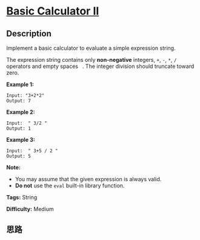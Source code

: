 # [Basic Calculator II][title]

## Description

Implement a basic calculator to evaluate a simple expression string.

The expression string contains only **non-negative** integers, `+`, `-`, `*`,
`/` operators and empty spaces ` `. The integer division should truncate
toward zero.

**Example 1:**
            Input: "3+2*2"    Output: 7    

**Example 2:**
            Input:  " 3/2 "    Output: 1

**Example 3:**
            Input:  " 3+5 / 2 "    Output: 5    

**Note:**

  * You may assume that the given expression is always valid.
  * **Do not** use the `eval` built-in library function.


**Tags:** String

**Difficulty:** Medium

## 思路

[title]: https://leetcode.com/problems/basic-calculator-ii
